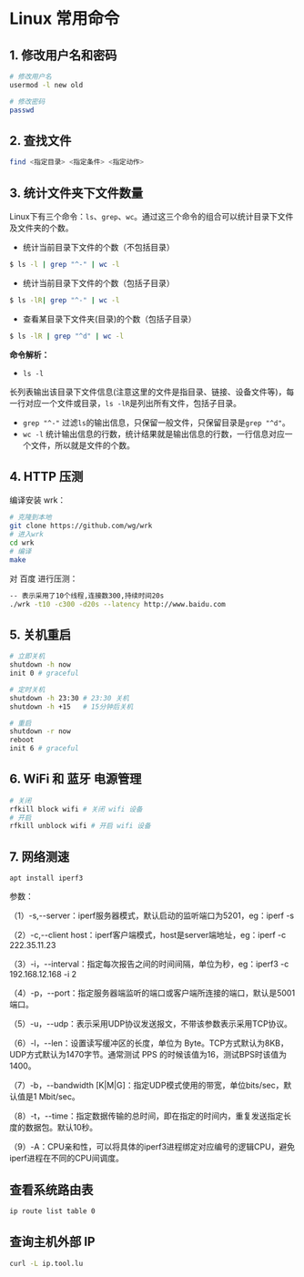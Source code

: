 # Linux 常用命令

## 1. 修改用户名和密码

```bash
# 修改用户名
usermod -l new old

# 修改密码
passwd 
```

## 2. 查找文件

```bash
find <指定目录> <指定条件> <指定动作>
```

## 3. 统计文件夹下文件数量

Linux下有三个命令：`ls`、`grep`、`wc`。通过这三个命令的组合可以统计目录下文件及文件夹的个数。

- 统计当前目录下文件的个数（不包括目录）

```bash
$ ls -l | grep "^-" | wc -l
```

- 统计当前目录下文件的个数（包括子目录）

```bash
$ ls -lR| grep "^-" | wc -l
```

- 查看某目录下文件夹(目录)的个数（包括子目录）

```bash
$ ls -lR | grep "^d" | wc -l
```

**命令解析：**

- `ls -l`

长列表输出该目录下文件信息(注意这里的文件是指目录、链接、设备文件等)，每一行对应一个文件或目录，`ls -lR`是列出所有文件，包括子目录。

- `grep "^-"`
  过滤`ls`的输出信息，只保留一般文件，只保留目录是`grep "^d"`。
- `wc -l`
  统计输出信息的行数，统计结果就是输出信息的行数，一行信息对应一个文件，所以就是文件的个数。

## 4. HTTP 压测

编译安装 wrk：

```bash
# 克隆到本地
git clone https://github.com/wg/wrk
# 进入wrk
cd wrk
# 编译
make
```

对 百度 进行压测：

```bash
-- 表示采用了10个线程,连接数300,持续时间20s
./wrk -t10 -c300 -d20s --latency http://www.baidu.com
```

## 5. 关机重启

```bash
# 立即关机
shutdown -h now
init 0 # graceful

# 定时关机
shutdown -h 23:30 # 23:30 关机
shutdown -h +15   # 15分钟后关机

# 重启
shutdown -r now
reboot
init 6 # graceful
```

## 6. WiFi 和 蓝牙 电源管理

```bash
# 关闭
rfkill block wifi # 关闭 wifi 设备
# 开启
rfkill unblock wifi # 开启 wifi 设备
```

## 7. 网络测速

```
apt install iperf3
```

参数：

（1）-s,--server：iperf服务器模式，默认启动的监听端口为5201，eg：iperf -s

（2）-c,--client host：iperf客户端模式，host是server端地址，eg：iperf -c 222.35.11.23

（3）-i，--interval：指定每次报告之间的时间间隔，单位为秒，eg：iperf3 -c 192.168.12.168 -i 2

（4）-p，--port：指定服务器端监听的端口或客户端所连接的端口，默认是5001端口。

（5）-u，--udp：表示采用UDP协议发送报文，不带该参数表示采用TCP协议。

（6）-l，--len：设置读写缓冲区的长度，单位为 Byte。TCP方式默认为8KB，UDP方式默认为1470字节。通常测试 PPS 的时候该值为16，测试BPS时该值为1400。

（7）-b，--bandwidth [K|M|G]：指定UDP模式使用的带宽，单位bits/sec，默认值是1 Mbit/sec。

（8）-t，--time：指定数据传输的总时间，即在指定的时间内，重复发送指定长度的数据包。默认10秒。

（9）-A：CPU亲和性，可以将具体的iperf3进程绑定对应编号的逻辑CPU，避免iperf进程在不同的CPU间调度。

## 查看系统路由表

```bash
ip route list table 0
```

## 查询主机外部 IP

```bash
curl -L ip.tool.lu
```

